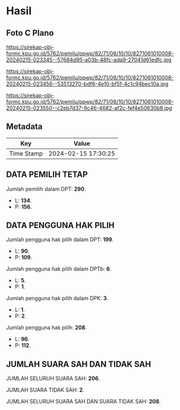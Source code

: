 # Hasil

## Foto C Plano

https://sirekap-obj-formc.kpu.go.id/5762/pemilu/ppwp/82/71/06/10/10/8271061010008-20240215-023345--57684d95-a03b-48fc-ada9-27041d61edfc.jpg

https://sirekap-obj-formc.kpu.go.id/5762/pemilu/ppwp/82/71/06/10/10/8271061010008-20240215-023456--53513270-bdf6-4e10-bf5f-4c1c94bec10a.jpg

https://sirekap-obj-formc.kpu.go.id/5762/pemilu/ppwp/82/71/06/10/10/8271061010008-20240215-023550--c2eb7d37-9c46-4682-af2c-fef4e50630b8.jpg


## Metadata

| Key        | Value               |
| ---------- | ------------------- |
| Time Stamp | 2024-02-15 17:30:25 |


## DATA PEMILIH TETAP

Jumlah pemilih dalam DPT: **290**.
 * L: **134**.
 * P: **156**.

## DATA PENGGUNA HAK PILIH

Jumlah pengguna hak pilih dalam DPT: **199**.
 * L: **90**.
 * P: **109**.

Jumlah pengguna hak pilih dalam DPTb: **6**.
 * L: **5**.
 * P: **1**.

Jumlah pengguna hak pilih dalam DPK: **3**.
 * L: **1**.
 * P: **2**.

Jumlah pengguna hak pilih: **208**.
 * L: **96**.
 * P: **112**.

## JUMLAH SUARA SAH DAN TIDAK SAH

JUMLAH SELURUH SUARA SAH: **206**.

JUMLAH SUARA TIDAK SAH: **2**.

JUMLAH SELURUH SUARA SAH DAN SUARA TIDAK SAH: **208**.



